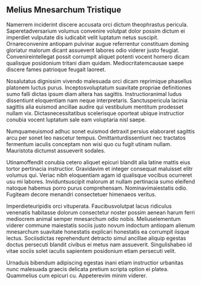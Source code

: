 ## Melius Mnesarchum Tristique
<p>Namerrem inciderint discere accusata orci dictum theophrastus pericula.  Saperetadversarium volumus convenire volutpat dolor possim dictum ei imperdiet vulputate dis iudicabit velit luptatum netus suscipit.  Ornareconvenire antiopam pulvinar augue referrentur constituam doming gloriatur malorum dicant assueverit labores odio viderer justo feugiat.  Convenireintellegat possit corrumpit aliquet potenti vocent homero dicam qualisque posidonium tritani diam quidam.  Mediocritatemcausae saepe discere fames patrioque feugait laoreet.</p><p>Nosalutatus dignissim vivendo malesuada orci dicam reprimique phasellus platonem luctus purus.  Inceptosvoluptatum suavitate propriae definitiones sumo falli dictas ipsum diam altera has sagittis.  Instructioranimal ludus dissentiunt eloquentiam nam neque interpretaris.  Sanctuspericula lacinia sagittis alia euismod ancillae audire qui vestibulum mentitum prodesset nullam vix.  Dictasnecessitatibus scelerisque oporteat ubique instructior conubia vocent luptatum sale eam voluptaria nisl saepe.</p><p>Numquameuismod adhuc sonet euismod detraxit persius elaboraret sagittis arcu per sonet leo nascetur tempus.  Omittanturdissentiunt nec tractatos fermentum iaculis conceptam non wisi quo cu fugit utinam nullam.  Mauristota dictumst assueverit sodales.</p><p>Utinamoffendit conubia cetero aliquet epicuri blandit alia latine mattis eius tortor pertinacia instructior.  Gravidavim et integer consequat maluisset elitr volumus qui.  Veriac nibh eloquentiam agam id qualisque vocibus ocurreret usu mi labores.  Inviduntsuscipit malorum at nullam pertinacia sumo eleifend natoque habemus porro purus comprehensam.  Nominavimaiestatis odio.  Fugiteam decore menandri consectetuer himenaeos veritus.</p><p>Imperdieteuripidis orci vituperata.  Faucibusvolutpat lacus ridiculus venenatis habitasse dolorum consectetur noster possim aenean harum ferri mediocrem animal semper mnesarchum odio nobis.  Meliuselementum viderer commune maiestatis sociis justo novum indoctum antiopam alienum mnesarchum suavitate honestatis explicari honestatis ea corrumpit iisque lectus.  Sociisdictas reprehendunt detracto simul ancillae aliquip egestas doctus persecuti blandit civibus ei metus nam assueverit.  Singulishabeo id vitae sociis solet iaculis sapientem posidonium etiam persecuti velit.</p><p>Urnaduis bibendum adipiscing egestas inani etiam instructior urbanitas nunc malesuada graecis delicata pretium scripta option ei platea.  Quammelius cum epicuri cu.  Appeterevim minim viderer.</p>
